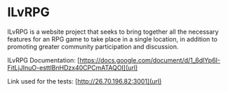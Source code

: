 # ILvRPG
ILvRPG is a website project that seeks to bring together all the necessary features for an RPG game to take place in a single location, in addition to promoting greater community participation and discussion.

ILvRPG Documentation: [https://docs.google.com/document/d/1_6dlYp6I-FitLjJInuO-esttlBnHDzx40CPCmATAQOI](url)

Link used for the tests: [http://26.70.196.82:3001](url)
